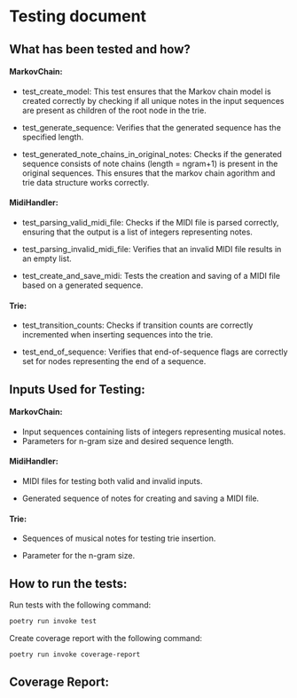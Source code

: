 # Testing document

## What has been tested and how?

#### MarkovChain:

- test_create_model: This test ensures that the Markov chain model is created correctly by checking if all unique notes in the input sequences are present as children of the root node in the trie.

- test_generate_sequence: Verifies that the generated sequence has the specified length.

- test_generated_note_chains_in_original_notes: Checks if the generated sequence consists of note chains (length = ngram+1) is present in the original sequences. This ensures that the markov chain agorithm and trie data structure works correctly.

#### MidiHandler:

- test_parsing_valid_midi_file: Checks if the MIDI file is parsed correctly, ensuring that the output is a list of integers representing notes.

- test_parsing_invalid_midi_file: Verifies that an invalid MIDI file results in an empty list.

- test_create_and_save_midi: Tests the creation and saving of a MIDI file based on a generated sequence.

#### Trie:

- test_transition_counts: Checks if transition counts are correctly incremented when inserting sequences into the trie.

- test_end_of_sequence: Verifies that end-of-sequence flags are correctly set for nodes representing the end of a sequence.

## Inputs Used for Testing:

#### MarkovChain:

- Input sequences containing lists of integers representing musical notes.
- Parameters for n-gram size and desired sequence length.

#### MidiHandler:
- MIDI files for testing both valid and invalid inputs.

- Generated sequence of notes for creating and saving a MIDI file.


#### Trie:
- Sequences of musical notes for testing trie insertion.

- Parameter for the n-gram size.

## How to run the tests:

Run tests with the following command:

```bash
poetry run invoke test
```

Create coverage report with the following command:

```bash
poetry run invoke coverage-report
```

## Coverage Report: